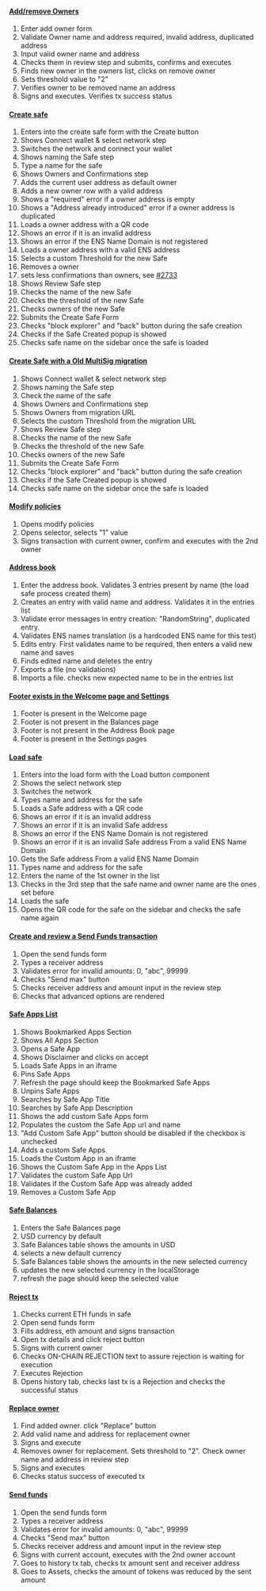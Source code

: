 #### [Add/remove Owners](./../src/add_remove_owner.test.js)
1. Enter add owner form
2. Validate Owner name and address required, invalid address, duplicated address
3. Input valid owner name and address
4. Checks them in review step and submits, confirms and executes
5. Finds new owner in the owners list, clicks on remove owner
6. Sets threshold value to "2"
7. Verifies owner to be removed name an address
8. Signs and executes. Verifies tx success status

#### [Create safe](./../src/create_safe.test.js)
1. Enters into the create safe form with the Create button
2. Shows Connect wallet & select network step
3. Switches the network and connect your wallet
4. Shows naming the Safe step
5. Type a name for the safe
6. Shows Owners and Confirmations step
7. Adds the current user address as default owner
8. Adds a new owner row with a valid address
9. Shows a "required" error if a owner address is empty
10. Shows a "Address already introduced" error if a owner address is duplicated
11. Loads a owner address with a QR code
12. Shows an error if it is an invalid address
13. Shows an error if the ENS Name Domain is not registered
14. Loads a owner address with a valid ENS address
15. Selects a custom Threshold for the new Safe
16. Removes a owner
17. sets less confirmations than owners, see [#2733](https://github.com/gnosis/safe-react/issues/2733)
18. Shows Review Safe step
19. Checks the name of the new Safe
20. Checks the threshold of the new Safe
21. Checks owners of the new Safe
22. Submits the Create Safe Form
23. Checks "block explorer" and "back" button during the safe creation
24. Checks if the Safe Created popup is showed
25. Checks safe name on the sidebar once the safe is loaded

#### [Create Safe with a Old MultiSig migration](./../src/create_safe_migration.test.js)
1. Shows Connect wallet & select network step
2. Shows naming the Safe step
3. Check the name of the safe
4. Shows Owners and Confirmations step
5. Shows Owners from migration URL
6. Selects the custom Threshold from the migration URL
7. Shows Review Safe step
8. Checks the name of the new Safe
9. Checks the threshold of the new Safe
10. Checks owners of the new Safe
11. Submits the Create Safe Form
12. Checks "block explorer" and "back" button during the safe creation
13. Checks if the Safe Created popup is showed
14. Checks safe name on the sidebar once the safe is loaded

#### [Modify policies](./../src/modify_policies.test.js)
1. Opens modify policies
2. Opens selector, selects "1" value
3. Signs transaction with current owner, confirm and executes with the 2nd owner

#### [Address book](./../src/read_only/address_book.test.js)
1. Enter the address book. Validates 3 entries present by name (the load safe process created them)
2. Creates an entry with valid name and address. Validates it in the entries list
3. Validate error messages in entry creation: "RandomString", duplicated entry.
4. Validates ENS names translation (is a hardcoded ENS name for this test)
5. Edits entry. First validates name to be required, then enters a valid new name and saves
6. Finds edited name and deletes the entry
7. Exports a file (no validations)
8. Imports a file. checks new expected name to be in the entries list

#### [Footer exists in the Welcome page and Settings](./../src/read_only/app_layout.test.js)
1. Footer is present in the Welcome page
2. Footer is not present in the Balances page
3. Footer is not present in the Address Book page
4. Footer is present in the Settings pages

#### [Load safe](./../src/read_only/load_safe.test.js)
1. Enters into the load form with the Load button component
2. Shows the select network step
3. Switches the network
4. Types name and address for the safe
5. Loads a Safe address with a QR code
6. Shows an error if it is an invalid address
7. Shows an error if it is an invalid Safe address
8. Shows an error if the ENS Name Domain is not registered
9. Shows an error if it is an invalid Safe address From a valid ENS Name Domain
10. Gets the Safe address From a valid ENS Name Domain
11. Types name and address for the safe
12. Enters the name of the 1st owner in the list
13. Checks in the 3rd step that the safe name and owner name are the ones set before
14. Loads the safe
15. Opens the QR code for the safe on the sidebar and checks the safe name again


#### [Create and review a Send Funds transaction](./../src/read_only/review_tx.test.js)
1. Open the send funds form
2. Types a receiver address
3. Validates error for invalid amounts: 0, "abc", 99999
4. Checks "Send max" button
5. Checks receiver address and amount input in the review step
6. Checks that advanced options are rendered

#### [Safe Apps List](./../src/read_only/safe_apps_list.test.js)
1. Shows Bookmarked Apps Section
2. Shows All Apps Section
3. Opens a Safe App
4. Shows Disclaimer and clicks on accept
5. Loads Safe Apps in an iframe
6. Pins Safe Apps
7. Refresh the page should keep the Bookmarked Safe Apps
8. Unpins Safe Apps
9. Searches by Safe App Title
10. Searches by Safe App Description
11. Shows the add custom Safe Apps form
12. Populates the custom the Safe App url and name
13. "Add Custom Safe App" button should be disabled if the checkbox is unchecked
14. Adds a custom Safe Apps
15. Loads the Custom App in an iframe
16. Shows the Custom Safe App in the Apps List
17. Validates the custom Safe App Url
18. Validates if the Custom Safe App was already added
19. Removes a Custom Safe App

#### [Safe Balances](./../src/read_only/safe_balances.test.js)
1. Enters the Safe Balances page
2. USD currency by default
3. Safe Balances table shows the amounts in USD
4. selects a new default currency
5. Safe Balances table shows the amounts in the new selected currency
6. updates the new selected currency in the localStorage
7. refresh the page should keep the selected value

#### [Reject tx](./../src/reject_tx.test.js)
1. Checks current ETH funds in safe
2. Open send funds form
3. Fills address, eth amount and signs transaction
4. Open tx details and click reject button
5. Signs with current owner
6. Checks ON-CHAIN REJECTION text to assure rejection is waiting for execution
7. Executes Rejection
8. Opens history tab, checks last tx is a Rejection and checks the successful status

#### [Replace owner](./../src/replace_owners.test.js)
1. Find added owner. click "Replace" button
2. Add valid name and address for replacement owner
3. Signs and execute
4. Removes owner for replacement. Sets threshold to "2". Check owner name and address in review step
5. Signs and executes
6. Checks status success of executed tx

#### [Send funds](./../src/send_funds.test.js)
1. Open the send funds form
2. Types a receiver address
3. Validates error for invalid amounts: 0, "abc", 99999
4. Checks "Send max" button
5. Checks receiver address and amount input in the review step
6. Signs with current account, executes with the 2nd owner account
7. Goes to history tx tab, checks tx amount sent and receiver address
8. Goes to Assets, checks the amount of tokens was reduced by the sent amount

